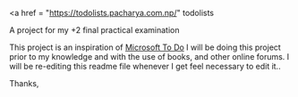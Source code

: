 <a href = "https://todolists.pacharya.com.np/" todolists </a> 

A project for my +2 final practical examination

This project is an inspiration of <a href = "https://todo.microsoft.com/tasks/">Microsoft To Do</a> 
I will be doing this project prior to my knowledge and with the use of books, and other online forums.
I will be re-editing this readme file whenever I get feel necessary to edit it..

Thanks,